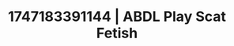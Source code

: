 ---
categories:
- Erotic focus
- Glowing skin
- Lingerie worship
- Mirror play
- Interactive NSFW
image: /assets/images/1747183391144.jpg
layout: post
seo:
  description: Featured content with high-quality Scat Fetish, ABDL Play. HD images
    available.
  keywords: Scat Fetish, ABDL Play
  og_image: /assets/images/1747183391144.jpg
  schema_type: VisualArtwork
tags:
- ABDL Play
- '#1747183391144'
- Scat Fetish
title: 1747183391144 | ABDL Play Scat Fetish
---